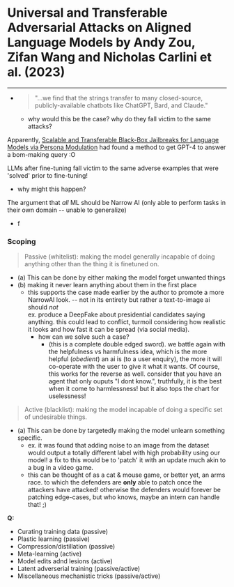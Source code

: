 # Universal and Transferable Adversarial Attacks on Aligned Language Models by Andy Zou, Zifan Wang and Nicholas Carlini et al. (2023)

--- 

* > "...we find that the strings transfer to many closed-source, publicly-available chatbots like ChatGPT, Bard, and Claude."
    * why would this be the case? why do they fall victim to the same attacks? 


Apparently, [Scalable and Transferable Black-Box Jailbreaks for Language Models via Persona Modulation](https://arxiv.org/abs/2311.03348) had found a method to get GPT-4 to answer a bom-making query :O

LLMs after fine-tuning fall victim to the same adverse examples that were 'solved' prior to fine-tuning!
* why might this happen?

The argument that *all* ML should be Narrow AI (only able to perform tasks in their own domain -- unable to generalize)
* f

### Scoping
> Passive (whitelist): making the model generally incapable of doing anything other than the thing it is finetuned on. 
* (a) This can be done by either making the model forget unwanted things
* (b) making it never learn anything about them in the first place
    * this supports the case made earlier by the author to promote a more NarrowAI look. -- not in its entirety but rather a text-to-image ai should *not* <br> ex. produce a DeepFake about presidential candidates saying anything. this could lead to conflict, turmoil considering how realistic it looks and how fast it can be spread (via social media).
        * how can we solve such a case?
            * (this is a complete double edged sword). we battle again with the helpfulness vs harmfulness idea, which is the more helpful (*obedient*) an ai is (to a user enquiry), the more it will co-operate with the user to give it what it wants. Of course, this works for the reverse as well. consider that you have an agent that only ouputs "I dont know.", truthfully, it is the best when it come to harmlessness! but it also tops the chart for uselessness!

> Active (blacklist): making the model incapable of doing a specific set of undesirable things. 
* (a) This can be done by targetedly making the model unlearn something specific.
    * ex. it was found that adding noise to an image from the dataset would output a totally different label with high probability using our model! a fix to this would be to 'patch' it with an update much akin to a bug in a video game.
    * this can be thought of as a cat & mouse game, or better yet, an arms race. to which the defenders are **only** able to patch once the attackers have attacked! otherwise the defenders would forever be patching edge-cases, but who knows, maybe an intern can handle that! ;)


**Q:**

* Curating training data (passive)
* Plastic learning (passive)
* Compression/distillation (passive)
* Meta-learning (active)
* Model edits adnd lesions (active)
* Latent adverserial training (passive/active)
* Miscellaneous mechanistic tricks (passive/active)
